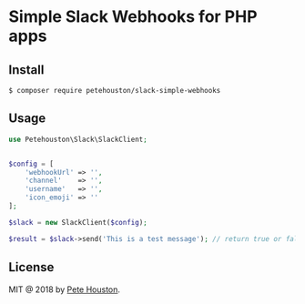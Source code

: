 # Simple Slack Webhooks for PHP apps

## Install

```
$ composer require petehouston/slack-simple-webhooks
```

## Usage


```php
use Petehouston\Slack\SlackClient;


$config = [
    'webhookUrl' => '',
    'channel'    => '',
    'username'   => '',
    'icon_emoji' => ''
];

$slack = new SlackClient($config);

$result = $slack->send('This is a test message'); // return true or false on result
```

## License

MIT @ 2018 by [Pete Houston](https://petehouston.com).

